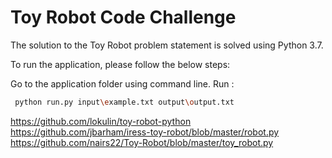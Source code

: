 # Toy Robot Code Challenge

The solution to the Toy Robot problem statement is solved using Python 3.7.

To run the application, please follow the below steps:

Go to the application folder using command line.
Run :

```bash
 python run.py input\example.txt output\output.txt

```

https://github.com/lokulin/toy-robot-python
https://github.com/jbarham/iress-toy-robot/blob/master/robot.py
https://github.com/nairs22/Toy-Robot/blob/master/toy_robot.py
